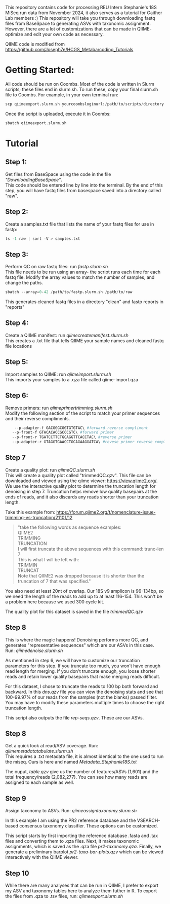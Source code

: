 This repository contains code for processing REU Intern Stephanie's 18S MiSeq run data from November 2024, it also serves as a tutorial for Gaither Lab members :) This repository will take you through downloading fastq files from BaseSpace to generating ASVs with taxonomic assignment. However, there are a lot of customizations that can be made in QIIME- optimize and edit your own code as necessary. 

QIIME code is modified from https://github.com/Joseph7e/HCGS_Metabarcoding_Tutorials 

# Getting Started:
All code should be run on Coombs. Most of the code is written in Slurm scripts; these files end in slurm.sh. 
To run these, copy your final slurm.sh file to Coombs. For example, in your own terminal run:
```python
scp qiimeexport.slurm.sh yourcoombsloginurl:/path/to/scripts/directory
```
Once the script is uploaded, execute it in Coombs:
```python
sbatch qiimeexport.slurm.sh
```

# Tutorial
## Step 1: 
Get files from BaseSpace using the code in the file *"DownloadingBaseSpace"*. <br/>
This code should be entered line by line into the terminal. By the end of this step, you will have fastq files from basespace saved into a directory called "raw".

## Step 2: 
Create a samples.txt file that lists the name of your fastq files for use in fastp: 
```python
ls -1 raw | sort -V > samples.txt
```
## Step 3: 
Perform QC on raw fastq files: run *fastp.slurm.sh*<br/>
This file needs to be run using an array- the script runs each time for each fastq file. Modify the array values to match the number of samples, and change the paths.

```python
sbatch --array=0-42 /path/to/fastp.slurm.sh /path/to/raw
```
This generates cleaned fastq files in a directory "clean" and fastp reports in "reports"

## Step 4:
Create a QIIME manifest: run *qiimecreatemanifest.slurm.sh* <br/>
This creates a .txt file that tells QIIME your sample names and cleaned fastq file locations

## Step 5: 
Import samples to QIIME: run *qiimeimport.slurm.sh*<br/>
This imports your samples to a .qza file called qiime-import.qza

## Step 6:
Remove primers: run *qiimeprimertrimming.slurm.sh*<br/>
Modify the following section of the script to match your primer sequences and their reverse compliments. 
```python
    --p-adapter-f GACGGGCGGTGTGTAC\ #forward reverse compliment
   --p-front-f GTACACACCGCCCGTC\ #forward primer
   --p-front-r TGATCCTTCTGCAGGTTCACCTAC\ #reverse primer
   --p-adapter-r GTAGGTGAACCTGCAGAAGGATCA\ #revese primer reverse compliment
```
## Step 7
Create a quality plot: run *qiimeQC.slurm.sh*</br>
This will create a quality plot called "trimmedQC.qzv". This file can be downloaded and viewed using the qiime viewer: https://view.qiime2.org/. We use the interactive quality plot to determine the truncation length for denoising in step 7. Truncation helps remove low quality basepairs at the ends of reads, and it also discards any reads shorter than your truncation length.</br>

Take this example from: https://forum.qiime2.org/t/nomenclature-issue-trimming-vs-truncation/21101/12 
>"take the following words as sequence examples:</br>
>QIIME2</br>
>TRIMMING</br>
>TRUNCATION</br>
> I will first truncate the above sequences with this command: trunc-len 7</br>
>This is what I will be left with:</br>
>TRIMMIN</br>
>TRUNCAT</br>
>Note that QIIME2 was dropped because it is shorter than the truncation of 7 that was specified."</br>

You also need at least 20nt of overlap. Our 18S v9 amplicon is 96-134bp, so we need the length of the reads to add up to at least 116-154. This won't be a problem here because we used 300 cycle kit. 

The quality plot for this dataset is saved in the file *trimmedQC.qzv*

## Step 8
This is where the magic happens! Denoising performs more QC, and generates "representative sequences" which are our ASVs in this case. Run: *qiimedenoise.slurm.sh*

As mentioned in step 6, we will have to customize our truncation parameters for this step. If you truncate too much, you won't have enough read length for merging. If you don't truncate enough, you loose shorter reads and retain lower quality basepairs that make merging reads difficult. 

For this dataset, I chose to truncate the reads to 100 bp both forward and backward. In this *dns.qzv* file you can view the denoising stats and see that 100-99.97% of our reads from the samples (not the blanks) passed filter. You may have to modify these parameters multiple times to choose the right truncation length.

This script also outputs the file *rep-seqs.qzv*. These are our ASVs.

## Step 8
Get a quick look at read/ASV coverage. Run: *qiimemetadatatabulate.slurm.sh*<br/>
This requires a .txt metadata file, it is almost identical to the one used to run the miseq. Ours is here and named *Metadata_Stephanie18S.txt*</br>

The ouput, *table.qzv* give us the number of features/ASVs (1,601) and the total frequency/reads (2,082,277). You can see how many reads are assigned to each sample as well.

## Step 9
Assign taxonomy to ASVs. Run: *qiimeassigntaxonomy.slurm.sh*

In this example I am using the PR2 reference database and the VSEARCH-based consensus taxonomy classifier. These options can be customized. 

This script starts by first importing the reference database .fasta and .tax files and converting them to .qza files. Next, it makes taxonomic assignments, which is saved as the .qza file *pr2-taxonomy.qza*. Finally, we generate a preliminary barplot *pr2-taxa-bar-plots.qzv* which can be viewed interactively with the QIIME viewer.

## Step 10
While there are many analyses that can be run in QIIME, I prefer to export my ASV and taxonomy tables here to analyze them futher in R. To export the files from .qza to .tsv files, run: *qiimeexport.slurm.sh*